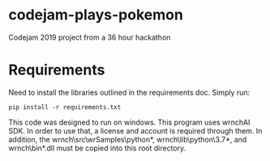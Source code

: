 # codejam-plays-pokemon
Codejam 2019 project from a 36 hour hackathon

# Requirements
Need to install the libraries outlined in the requirements doc. Simply run:
```
pip install -r requirements.txt
```

This code was designed to run on windows.
This program uses wrnchAI SDK. In order to use that, a license and account is required through them. In addition, the wrnch\src\wrSamples\python\*, wrnch\lib\python\3.7\*, and wrnch\bin\*.dll must be copied into this root directory.